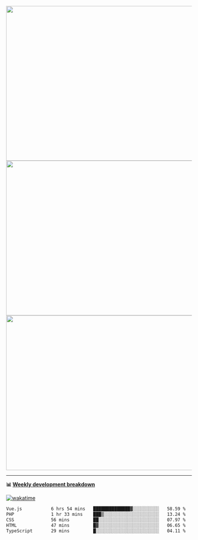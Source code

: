 <p float="left" align="middle"><img src="https://user-images.githubusercontent.com/56089155/195064669-12bd89bb-53c9-44b1-9fd8-993f93f585e1.png" width="600px" height="420px">
<img src="https://user-images.githubusercontent.com/56089155/195064706-c37aa3c8-f669-46c9-abba-1eadcbb910c5.png" width="600px" height="420px">
<img src="https://user-images.githubusercontent.com/56089155/195064753-0de674c7-4fc7-4831-a8a5-402e19cc77be.png" width="600px" height="420px"></p>

<hr />

**📊 [Weekly development breakdown](https://wakatime.com/@Ari24)**

[![wakatime](https://wakatime.com/badge/user/ca34c016-707f-4382-84cf-1823913a1423.svg)](https://wakatime.com/@ca34c016-707f-4382-84cf-1823913a1423)

<!--START_SECTION:waka-->

```txt
Vue.js           6 hrs 54 mins   ██████████████▓░░░░░░░░░░   58.59 %
PHP              1 hr 33 mins    ███▒░░░░░░░░░░░░░░░░░░░░░   13.24 %
CSS              56 mins         ██░░░░░░░░░░░░░░░░░░░░░░░   07.97 %
HTML             47 mins         █▓░░░░░░░░░░░░░░░░░░░░░░░   06.65 %
TypeScript       29 mins         █░░░░░░░░░░░░░░░░░░░░░░░░   04.11 %
```

<!--END_SECTION:waka-->
